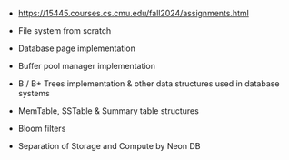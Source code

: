 
- https://15445.courses.cs.cmu.edu/fall2024/assignments.html

- File system from scratch
- Database page implementation 
- Buffer pool manager implementation
- B / B+ Trees implementation & other data structures used in database systems
- MemTable, SSTable & Summary table structures
- Bloom filters

- Separation of Storage and Compute by Neon DB